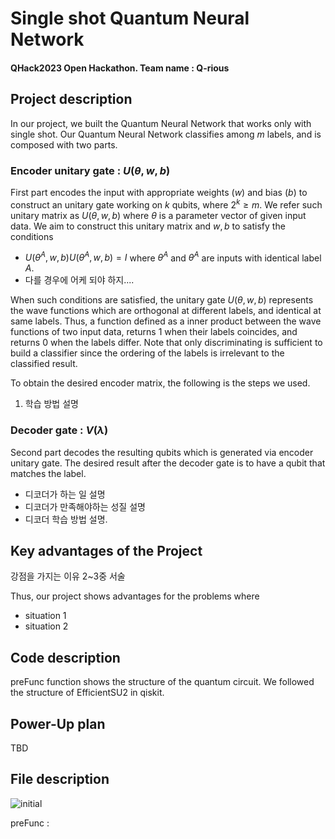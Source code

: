 
# Single shot Quantum Neural Network
#### QHack2023 Open Hackathon. Team name : Q-rious


## Project description
In our project, we built the Quantum Neural Network that works only with single shot. Our Quantum Neural Network classifies among $m$ labels, and is composed with two parts. 

### Encoder unitary gate : $U(\theta, w, b)$

First part encodes the input with appropriate weights ($w$) and bias ($b$) to construct an unitary gate working on $k$ qubits, where $2^k \geq m$. We refer such unitary matrix as $U(\theta, w, b)$ where $\theta$ is a parameter vector of given input data. We aim to construct this unitary matrix and $w, b$ to satisfy the conditions
- $U(\theta^A, w,b) U(\tilde{\theta}^A, w, b)=I$ where $\theta^A$ and $\tilde{\theta}^A$ are inputs with identical label $A$.
- 다를 경우에 어케 되야 하지....

When such conditions are satisfied, the unitary gate $U(\theta, w, b)$ represents the wave functions which are orthogonal at different labels, and identical at same labels. Thus, a function defined as a inner product between the wave functions of two input data, returns $1$ when their labels coincides, and returns $0$ when the labels differ. Note that only discriminating is sufficient to build a classifier since the ordering of the labels is irrelevant to the classified result.

To obtain the desired encoder matrix, the following is the steps we used.
1. 학습 방법 설명



### Decoder gate : $V(\lambda)$

Second part decodes the resulting qubits which is generated via encoder unitary gate. The desired result after the decoder gate is to have a qubit that matches the label. 
* 디코더가 하는 일 설명
* 디코더가 만족해야하는 성질 설명
* 디코더 학습 방법 설명.


## Key advantages of the Project
강점을 가지는 이유 2~3중 서술


Thus, our project shows advantages for the problems where
- situation 1
- situation 2

## Code description
preFunc function shows the structure of the quantum circuit. We followed the structure of EfficientSU2 in qiskit. 



## Power-Up plan
TBD


## File description

![initial](https://user-images.githubusercontent.com/124068470/221923133-2450187e-ae76-4525-a49e-5409a0a60a98.png)

preFunc : 
